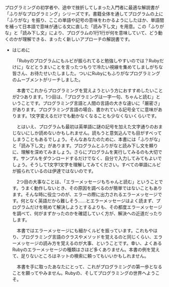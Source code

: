 プログラミングの初学者や、途中で挫折してしまった入門者に最適な解説書が「ふりがなプログラミング」シリーズです。書籍全体を通してプログラムの上に「ふりがな」を振り、ここの単語や記号の意味をわかるようにしたほか、単語間を補って日本語で意味が通じる文に直した「読み下し文」を用意。この「ふりがな」と「読み下し文」により、プログラムの1行1行が何を意味していて、どう動くのかが理解できる、まったく新しいアプローチの解説書です。

- はじめに
    
    　「Rubyのプログラムにもルビが振られてると勉強しやすいのでは？Rubyだけに」などとうまいことを言ったつもりで冷たい視線を集めてしましがちな皆さん、お待たせいたしました。ついにRubyにもふりがなプログラミングのムーブメントがリーチしました。
    
    　本書でこれからプログラミングを覚えようという方におすすめしたいことが2つあります。1つ目は、「プログラミングは一字一句、ちゃんと読む」ということです。プログラミング言語と人間の言語の大きな違いに「厳密さ」があります。プログラミング言語の場合、書かれている記号全てに意味があります。1文字変えるだけでも動かなくなることも少なくないくらいです。
    
    　とはいえ、プログラムも最初は英単語に謎の記号を加えた文字通りのおまじないにしか読めないかもしれません。読もうと意気込んでも目がすべってしまうこともあるでしょう。そんなあなたのために、本書には「ふりがな」と「読み下し文」があります。プログラムとふりがなと読み下し文を頼りに、理解を深めてみましょう。さらにプログラムを実行してみるのも大切です。サンプルをダウンロードするだけでなく、自分で入力してみてもよいでしょう。そうして1文字1文字を理解してみてください。すべての単語にルビが振られているのは伊達ではないのです。
    
    　2つ目の大事なことは、「エラーメッセージもちゃんと読む」ということです。うまく動作しないとき、その原因を調べるのが簡単ではないこともあります。そんな時に役立つのが、エラーの際に出力されるエラーメッセージです。何となく英語だから難しそう……とエラーメッセージはよく読まず、プログラムだけを眺めて解決しようとするよりも、その都度エラーメッセージを調べて、何がまずかったのかを確認していく方が、解決への近道だったりします。
    
    　本書ではエラーメッセージにも細かくルビを振っています。これもやはり、プログラミング言語のクラスやメソッドを覚えるのと同じくらい、エラーメッセージの読み方を覚えるのが大事、ということです。幸い、よくあるRubyのエラーメッセージの種類はさほど多くありません。本書の例を覚えて、足りないところはネットの検索に頼ってもいいかもしれません。
    
    　本書を手に取ったあなたにとって、これがプログラミングの第一歩となることを願ってやみません。Rubyの、そしてプログラミングの世界へようこそ。
